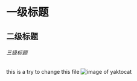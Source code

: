 # 一级标题
## 二级标题
###### 三级标题

this is a try to change this file
![image of yaktocat](https://octodex.github.com/images/yaktocat.png)
